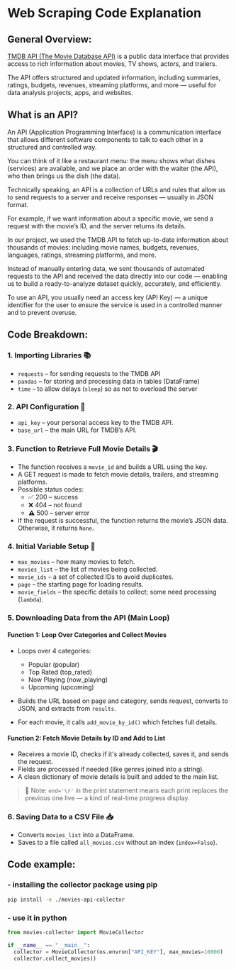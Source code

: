 # Web Scraping Code Explanation

## General Overview:

[TMDB API (The Movie Database API)](https://developer.themoviedb.org/reference/movie-details) is a public data interface that provides access to rich information about movies, TV shows, actors, and trailers.

The API offers structured and updated information, including summaries, ratings, budgets, revenues, streaming platforms, and more — useful for data analysis projects, apps, and websites.

## What is an API?

An API (Application Programming Interface) is a communication interface that allows different software components to talk to each other in a structured and controlled way.

You can think of it like a restaurant menu: the menu shows what dishes (services) are available, and we place an order with the waiter (the API), who then brings us the dish (the data).

Technically speaking, an API is a collection of URLs and rules that allow us to send requests to a server and receive responses — usually in JSON format.

For example, if we want information about a specific movie, we send a request with the movie’s ID, and the server returns its details.

In our project, we used the TMDB API to fetch up-to-date information about thousands of movies: including movie names, budgets, revenues, languages, ratings, streaming platforms, and more.

Instead of manually entering data, we sent thousands of automated requests to the API and received the data directly into our code — enabling us to build a ready-to-analyze dataset quickly, accurately, and efficiently.

To use an API, you usually need an access key (API Key) — a unique identifier for the user to ensure the service is used in a controlled manner and to prevent overuse.

## Code Breakdown:

### 1. Importing Libraries 📚

- `requests` – for sending requests to the TMDB API
- `pandas` – for storing and processing data in tables (DataFrame)
- `time` – to allow delays (`sleep`) so as not to overload the server

### 2. API Configuration 🔑

- `api_key` – your personal access key to the TMDB API.
- `base_url` – the main URL for TMDB’s API.

### 3. Function to Retrieve Full Movie Details 🎬

- The function receives a `movie_id` and builds a URL using the key.
- A GET request is made to fetch movie details, trailers, and streaming platforms.
- Possible status codes:
  - ✅ 200 – success
  - ❌ 404 – not found
  - ⚠️ 500 – server error
- If the request is successful, the function returns the movie’s JSON data. Otherwise, it returns `None`.

### 4. Initial Variable Setup 🧾

- `max_movies` – how many movies to fetch.
- `movies_list` – the list of movies being collected.
- `movie_ids` – a set of collected IDs to avoid duplicates.
- `page` – the starting page for loading results.
- `movie_fields` – the specific details to collect; some need processing (`lambda`).

### 5. Downloading Data from the API (Main Loop)

#### Function 1: Loop Over Categories and Collect Movies

- Loops over 4 categories:

  - Popular (popular)
  - Top Rated (top_rated)
  - Now Playing (now_playing)
  - Upcoming (upcoming)

- Builds the URL based on page and category, sends request, converts to JSON, and extracts from `results`.
- For each movie, it calls `add_movie_by_id()` which fetches full details.

#### Function 2: Fetch Movie Details by ID and Add to List

- Receives a movie ID, checks if it's already collected, saves it, and sends the request.
- Fields are processed if needed (like genres joined into a string).
- A clean dictionary of movie details is built and added to the main list.

> 📝 Note: `end='\r'` in the print statement means each print replaces the previous one live — a kind of real-time progress display.

### 6. Saving Data to a CSV File 📥

- Converts `movies_list` into a DataFrame.
- Saves to a file called `all_movies.csv` without an index (`index=False`).

## Code example:

### - installing the collector package using pip

```bash
pip install -e ./movies-api-collector
```

### - use it in python

```python
from movies-collector import MovieCollector

if __name__ == "__main__":
  collector = MovieCollector(os.envron["API_KEY"], max_movies=10000)
  collector.collect_movies()
```
